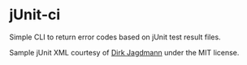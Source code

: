 # jUnit-ci

Simple CLI to return error codes based on jUnit test result files.

Sample jUnit XML courtesy of [Dirk Jagdmann](https://llg.cubic.org/docs/junit/) under the MIT license.
